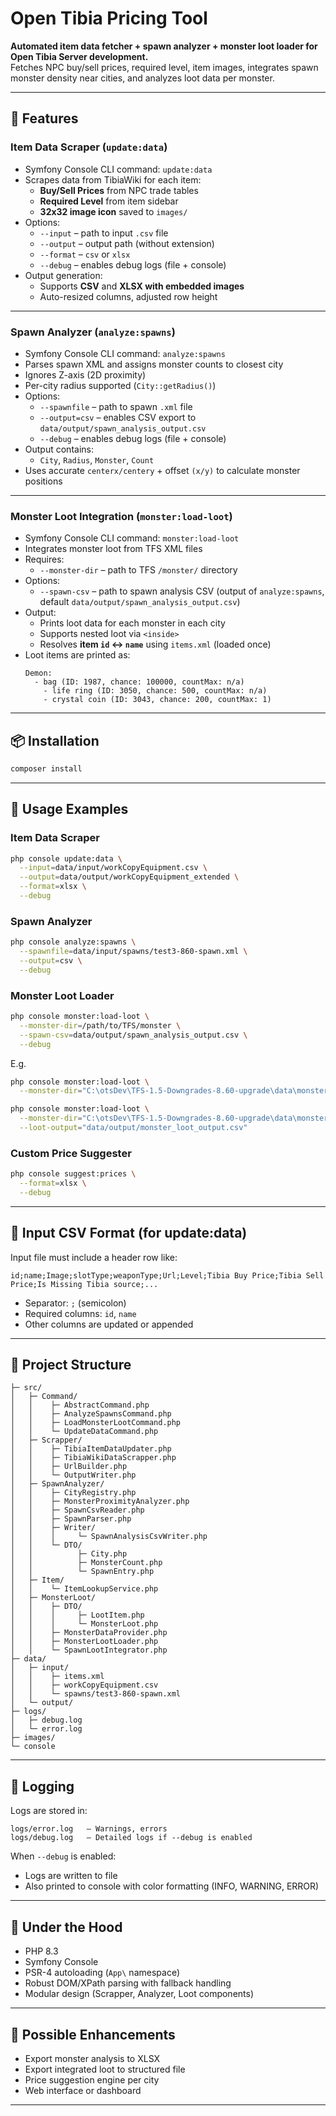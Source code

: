 # Open Tibia Pricing Tool

**Automated item data fetcher + spawn analyzer + monster loot loader for Open Tibia Server development.**  
Fetches NPC buy/sell prices, required level, item images, integrates spawn monster density near cities, and analyzes loot data per monster.

---

## 🚀 Features

### Item Data Scraper (`update:data`)
- Symfony Console CLI command: `update:data`
- Scrapes data from TibiaWiki for each item:
  - **Buy/Sell Prices** from NPC trade tables
  - **Required Level** from item sidebar
  - **32x32 image icon** saved to `images/`
- Options:
  - `--input` – path to input `.csv` file
  - `--output` – output path (without extension)
  - `--format` – `csv` or `xlsx`
  - `--debug` – enables debug logs (file + console)
- Output generation:
  - Supports **CSV** and **XLSX with embedded images**
  - Auto-resized columns, adjusted row height

---

### Spawn Analyzer (`analyze:spawns`)
- Symfony Console CLI command: `analyze:spawns`
- Parses spawn XML and assigns monster counts to closest city
- Ignores Z-axis (2D proximity)
- Per-city radius supported (`City::getRadius()`)
- Options:
  - `--spawnfile` – path to spawn `.xml` file
  - `--output=csv` – enables CSV export to `data/output/spawn_analysis_output.csv`
  - `--debug` – enables debug logs (file + console)
- Output contains:
  - `City`, `Radius`, `Monster`, `Count`
- Uses accurate `centerx/centery` + offset `(x/y)` to calculate monster positions

---

### Monster Loot Integration (`monster:load-loot`)
- Symfony Console CLI command: `monster:load-loot`
- Integrates monster loot from TFS XML files
- Requires:
  - `--monster-dir` – path to TFS `/monster/` directory
- Options:
  - `--spawn-csv` – path to spawn analysis CSV (output of `analyze:spawns`, default `data/output/spawn_analysis_output.csv`)
- Output:
  - Prints loot data for each monster in each city
  - Supports nested loot via `<inside>`
  - Resolves **item `id` ↔ `name`** using `items.xml` (loaded once)
- Loot items are printed as:
  ```
  Demon:
    - bag (ID: 1987, chance: 100000, countMax: n/a)
      - life ring (ID: 3050, chance: 500, countMax: n/a)
      - crystal coin (ID: 3043, chance: 200, countMax: 1)
  ```

---

## 📦 Installation

```bash
composer install
```

---

## 🧪 Usage Examples

### Item Data Scraper

```bash
php console update:data \
  --input=data/input/workCopyEquipment.csv \
  --output=data/output/workCopyEquipment_extended \
  --format=xlsx \
  --debug
```

### Spawn Analyzer

```bash
php console analyze:spawns \
  --spawnfile=data/input/spawns/test3-860-spawn.xml \
  --output=csv \
  --debug
```

### Monster Loot Loader

```bash
php console monster:load-loot \
  --monster-dir=/path/to/TFS/monster \
  --spawn-csv=data/output/spawn_analysis_output.csv \
  --debug
```

E.g.
```bash
php console monster:load-loot \
  --monster-dir="C:\otsDev\TFS-1.5-Downgrades-8.60-upgrade\data\monster"  
```

```bash
php console monster:load-loot \
  --monster-dir="C:\otsDev\TFS-1.5-Downgrades-8.60-upgrade\data\monster" \
  --loot-output="data/output/monster_loot_output.csv"
```

### Custom Price Suggester
```bash
php console suggest:prices \
  --format=xlsx \
  --debug 
```

---

## 🧾 Input CSV Format (for update:data)

Input file must include a header row like:

```
id;name;Image;slotType;weaponType;Url;Level;Tibia Buy Price;Tibia Sell Price;Is Missing Tibia source;...
```

- Separator: `;` (semicolon)
- Required columns: `id`, `name`
- Other columns are updated or appended

---

## 📁 Project Structure

```
├─ src/
│   ├─ Command/
│   │    ├─ AbstractCommand.php
│   │    ├─ AnalyzeSpawnsCommand.php
│   │    ├─ LoadMonsterLootCommand.php
│   │    └─ UpdateDataCommand.php
│   ├─ Scrapper/
│   │    ├─ TibiaItemDataUpdater.php
│   │    ├─ TibiaWikiDataScrapper.php
│   │    ├─ UrlBuilder.php
│   │    └─ OutputWriter.php
│   ├─ SpawnAnalyzer/
│   │    ├─ CityRegistry.php
│   │    ├─ MonsterProximityAnalyzer.php
│   │    ├─ SpawnCsvReader.php
│   │    ├─ SpawnParser.php
│   │    ├─ Writer/
│   │    │     └─ SpawnAnalysisCsvWriter.php
│   │    └─ DTO/
│   │          ├─ City.php
│   │          ├─ MonsterCount.php
│   │          └─ SpawnEntry.php
│   ├─ Item/
│   │    └─ ItemLookupService.php
│   ├─ MonsterLoot/
│   │    ├─ DTO/
│   │    │     ├─ LootItem.php
│   │    │     └─ MonsterLoot.php
│   │    ├─ MonsterDataProvider.php
│   │    ├─ MonsterLootLoader.php
│   │    └─ SpawnLootIntegrator.php
├─ data/
│   ├─ input/
│   │    ├─ items.xml
│   │    ├─ workCopyEquipment.csv
│   │    └─ spawns/test3-860-spawn.xml
│   └─ output/
├─ logs/
│   ├─ debug.log
│   └─ error.log
├─ images/
└─ console
```

---

## 🧾 Logging

Logs are stored in:

```
logs/error.log   – Warnings, errors  
logs/debug.log   – Detailed logs if --debug is enabled  
```

When `--debug` is enabled:
- Logs are written to file
- Also printed to console with color formatting (INFO, WARNING, ERROR)

---

## 🧱 Under the Hood

- PHP 8.3
- Symfony Console
- PSR-4 autoloading (`App\` namespace)
- Robust DOM/XPath parsing with fallback handling
- Modular design (Scrapper, Analyzer, Loot components)

---

## 🔧 Possible Enhancements

- Export monster analysis to XLSX
- Export integrated loot to structured file
- Price suggestion engine per city
- Web interface or dashboard

---
